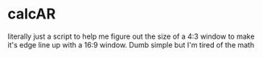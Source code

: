 # calcAR
literally just a script to help me figure out the size of a 4:3 window to make it's edge line up with a 16:9 window. Dumb simple but I'm tired of the math
